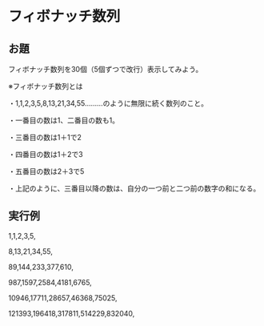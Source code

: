 # フィボナッチ数列

## お題

フィボナッチ数列を30個（5個ずつで改行）表示してみよう。

※フィボナッチ数列とは

・1,1,2,3,5,8,13,21,34,55………のように無限に続く数列のこと。

・一番目の数は1、二番目の数も1。

・三番目の数は1＋1で2

・四番目の数は1＋2で3

・五番目の数は2＋3で5

・上記のように、三番目以降の数は、自分の一つ前と二つ前の数字の和になる。

## 実行例

1,1,2,3,5,

8,13,21,34,55,

89,144,233,377,610,

987,1597,2584,4181,6765,

10946,17711,28657,46368,75025,

121393,196418,317811,514229,832040,
